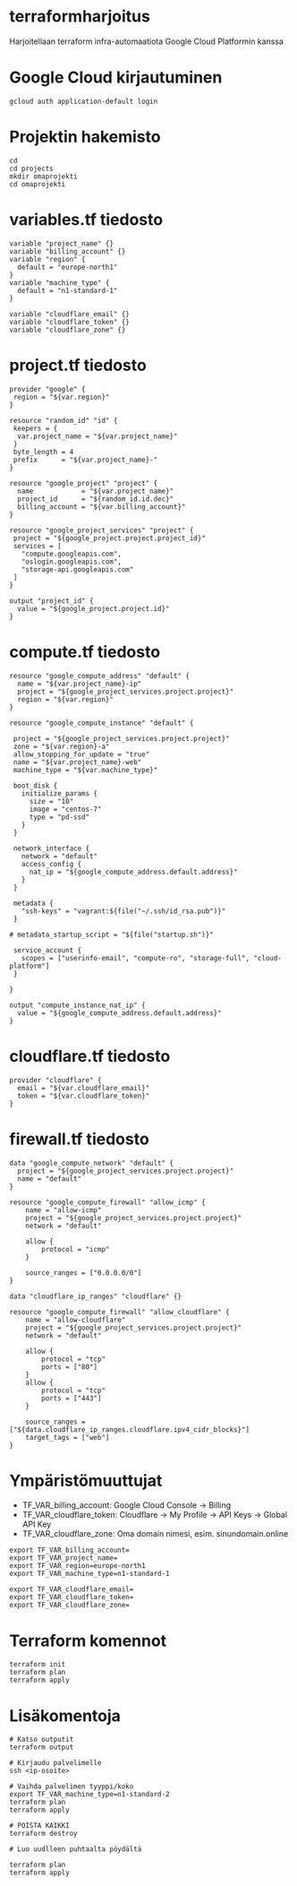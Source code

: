 # terraformharjoitus
Harjoitellaan terraform infra-automaatiota Google Cloud Platformin kanssa

# Google Cloud kirjautuminen
```
gcloud auth application-default login
```

# Projektin hakemisto
```
cd
cd projects
mkdir omaprojekti
cd omaprojekti
```

# variables.tf tiedosto
```
variable "project_name" {}
variable "billing_account" {}
variable "region" {
  default = "europe-north1"
}
variable "machine_type" {
  default = "n1-standard-1"
}

variable "cloudflare_email" {}
variable "cloudflare_token" {}
variable "cloudflare_zone" {}
```

# project.tf tiedosto
```
provider "google" {
 region = "${var.region}"
}

resource "random_id" "id" {
 keepers = {
  var.project_name = "${var.project_name}"
 }
 byte_length = 4
 prefix      = "${var.project_name}-"
}

resource "google_project" "project" {
  name            = "${var.project_name}"
  project_id      = "${random_id.id.dec}"
  billing_account = "${var.billing_account}"
}

resource "google_project_services" "project" {
 project = "${google_project.project.project_id}"
 services = [
   "compute.googleapis.com",
   "oslogin.googleapis.com",
   "storage-api.googleapis.com"
 ]
}

output "project_id" {
  value = "${google_project.project.id}"
}
```

# compute.tf tiedosto
```
resource "google_compute_address" "default" {
  name = "${var.project_name}-ip"
  project = "${google_project_services.project.project}"
  region = "${var.region}"
}

resource "google_compute_instance" "default" {

 project = "${google_project_services.project.project}"
 zone = "${var.region}-a"
 allow_stopping_for_update = "true"
 name = "${var.project_name}-web"
 machine_type = "${var.machine_type}"

 boot_disk {
   initialize_params {
     size = "10"
     image = "centos-7"
     type = "pd-ssd"
   }
 }

 network_interface {
   network = "default"
   access_config {
     nat_ip = "${google_compute_address.default.address}"
   }
 }

 metadata {
   "ssh-keys" = "vagrant:${file("~/.ssh/id_rsa.pub")}"
 }

# metadata_startup_script = "${file("startup.sh")}"

 service_account {
   scopes = ["userinfo-email", "compute-ro", "storage-full", "cloud-platform"]
 }

}

output "compute_instance_nat_ip" {
  value = "${google_compute_address.default.address}"
}
```

# cloudflare.tf tiedosto
```
provider "cloudflare" {
  email = "${var.cloudflare_email}"
  token = "${var.cloudflare_token}"
}
```

# firewall.tf tiedosto
```
data "google_compute_network" "default" {
  project = "${google_project_services.project.project}"
  name = "default"
}

resource "google_compute_firewall" "allow_icmp" {
    name = "allow-icmp"
    project = "${google_project_services.project.project}"
    network = "default"

    allow {
        protocol = "icmp"
    }

    source_ranges = ["0.0.0.0/0"]
}

data "cloudflare_ip_ranges" "cloudflare" {}

resource "google_compute_firewall" "allow_cloudflare" {
    name = "allow-cloudflare"
    project = "${google_project_services.project.project}"
    network = "default"

    allow {
        protocol = "tcp"
        ports = ["80"]
    }
    allow {
        protocol = "tcp"
        ports = ["443"]
    }

    source_ranges = ["${data.cloudflare_ip_ranges.cloudflare.ipv4_cidr_blocks}"]
    target_tags = ["web"]
}
```

# Ympäristömuuttujat

- TF_VAR_billing_account: Google Cloud Console -> Billing
- TF_VAR_cloudflare_token: Cloudflare -> My Profile -> API Keys -> Global API Key
- TF_VAR_cloudflare_zone: Oma domain nimesi, esim. sinundomain.online

```
export TF_VAR_billing_account=
export TF_VAR_project_name=
export TF_VAR_region=europe-north1
export TF_VAR_machine_type=n1-standard-1

export TF_VAR_cloudflare_email=
export TF_VAR_cloudflare_token=
export TF_VAR_cloudflare_zone=
```

# Terraform komennot
```
terraform init
terraform plan
terraform apply
```

# Lisäkomentoja
```
# Katso outputit
terraform output

# Kirjaudu palvelimelle
ssh <ip-osoite>

# Vaihda palvelimen tyyppi/koko
export TF_VAR_machine_type=n1-standard-2
terraform plan
terraform apply

# POISTA KAIKKI
terraform destroy

# Luo uudlleen puhtaalta pöydältä

terraform plan
terraform apply
```
